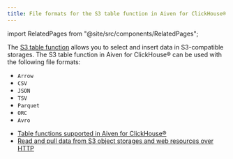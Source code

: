 ```yaml
---
title: File formats for the S3 table function in Aiven for ClickHouse®
---
```


import RelatedPages from "@site/src/components/RelatedPages";

The [S3 table
function](https://clickhouse.com/docs/en/sql-reference/table-functions/s3)
allows you to select and insert data in S3-compatible storages. The S3
table function in Aiven for ClickHouse® can be used with the following
file formats:

-   `Arrow`
-   `CSV`
-   `JSON`
-   `TSV`
-   `Parquet`
-   `ORC`
-   `Avro`

<RelatedPages/>

-   [Table functions supported in Aiven for ClickHouse®](/docs/products/clickhouse/reference/supported-table-functions)
-   [Read and pull data from S3 object storages and web resources over HTTP](/docs/products/clickhouse/howto/run-federated-queries)
